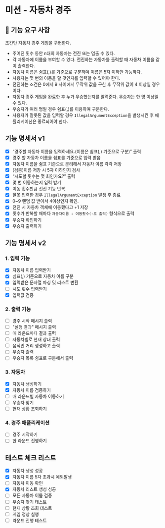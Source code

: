 # 미션 - 자동차 경주


## 🚀 기능 요구 사항

초간단 자동차 경주 게임을 구현한다.

- 주어진 횟수 동안 n대의 자동차는 전진 또는 멈출 수 있다.
- 각 자동차에 이름을 부여할 수 있다. 전진하는 자동차를 출력할 때 자동차 이름을 같이 출력한다.
- 자동차 이름은 쉼표(,)를 기준으로 구분하며 이름은 5자 이하만 가능하다.
- 사용자는 몇 번의 이동을 할 것인지를 입력할 수 있어야 한다.
- 전진하는 조건은 0에서 9 사이에서 무작위 값을 구한 후 무작위 값이 4 이상일 경우이다.
- 자동차 경주 게임을 완료한 후 누가 우승했는지를 알려준다. 우승자는 한 명 이상일 수 있다.
- 우승자가 여러 명일 경우 쉼표(,)를 이용하여 구분한다.
- 사용자가 잘못된 값을 입력할 경우 `IllegalArgumentException`을 발생시킨 후 애플리케이션은 종료되어야 한다.

## 기능 명세서 v1
- [x]  “경주할 자동차 이름을 입력하세요.(이름은 쉼표(,) 기준으로 구분)” 출력
- [x]  경주 할 자동차 이름을 쉼표를 기준으로 입력 받음
- [x]  자동차 이름을 쉼표 기준으로 분리해서 자동차 이름 각각 저장
- [x]  (검증)이름 저장 시 5자 이하인지 검사
- [x]  “시도할 횟수는 몇 회인가요?” 출력
- [x]  몇 번 이동하는지 입력 받기
- [x]  이동 횟수만큼 전진 기능 반복
- [x]  잘못 입력한 경우 `IllegalArgumentException` 발생 후 종료
- [x]  0~9 랜덤 값 받아서 4이상인지 확인.
- [x]  전진 시 자동차 객체에 이동했다고 +1 저장
- [x]  횟수가 반복할 때마다 `자동차이름 : 이동횟수(-로 출력)` 형식으로 출력
- [x]  우승자 확인하기
- [x]  우승자 출력하기

## 기능 명세서 v2
### 1. 입력 기능
- [x] 자동차 이름 입력받기
- [x] 쉼표(,) 기준으로 자동차 이름 구분
- [x] 입력받은 문자열 파싱 및 리스트 변환
- [ ] 시도 횟수 입력받기
- [x] 입력값 검증

### 2. 출력 기능
- [ ] 경주 시작 메시지 출력
- [ ] "실행 결과" 메시지 출력
- [ ] 매 라운드마다 결과 출력
- [ ] 자동차별로 현재 상태 출력
- [ ] 움직인 거리 생성하고 출력
- [ ] 우승자 출력
- [ ] 우승자 목록 쉼표로 구분해서 출력

### 3. 자동차
- [x] 자동차 생성하기
- [x] 자동차 이름 검증하기
- [ ] 매 라운드별 자동차 이동하기
- [ ] 우승자 찾기
- [ ] 현재 상황 조회하기

### 4. 경주 애플리케이션
- [ ] 경주 시작하기
- [ ] 한 라운드 진행하기

## 테스트 체크 리스트
- [x] 자동차 생성 성공
- [x] 자동차 이름 5자 초과시 예외발생
- [ ] 자동차 이동 확인
- [x] 자동차 리스트 생성 성공
- [ ] 모든 자동차 이름 검증
- [ ] 우승자 찾기 테스트
- [ ] 현재 상황 조회 테스트
- [ ] 게임 정상 실행
- [ ] 라운드 진행 테스트
